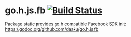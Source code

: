 go.h.js.fb [![Build Status](https://secure.travis-ci.org/daaku/go.h.js.fb.svg)](https://travis-ci.org/daaku/go.h.js.fb)
==========

Package static provides go.h compatible Facebook SDK init:
https://godoc.org/github.com/daaku/go.h.js.fb
